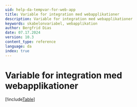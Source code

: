 ```yaml
---
uid: help-da-tempvar-for-web-app
title: Variable for integration med webapplikationer
description: Variable for integration med webapplikationer
keywords: skabelonvariabel, webapplikation
author: Bergfrid Dias
date: 07.17.2024
version: 10.3
content_type: reference
language: da
index: true
---
```


# Variable for integration med webapplikationer

[!include[Table](../../../../../common/includes/variable/table-web-app.md)]
